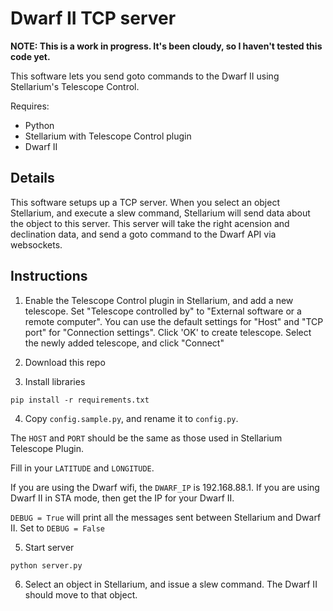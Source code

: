 # Dwarf II TCP server

**NOTE: This is a work in progress. It's been cloudy, so I haven't tested this code yet.**

This software lets you send goto commands to the Dwarf II using Stellarium's Telescope Control.

Requires:
- Python
- Stellarium with Telescope Control plugin
- Dwarf II

## Details

This software setups up a TCP server. When you select an object Stellarium, and execute a slew command, Stellarium will send data about the object to this server. This server will take the right acension and declination data, and send a goto command to the Dwarf API via websockets.


## Instructions

1. Enable the Telescope Control plugin in Stellarium, and add a new telescope. Set "Telescope controlled by" to "External software or a remote computer". You can use the default settings for "Host" and "TCP port" for "Connection settings". Click 'OK' to create telescope. Select the newly added telescope, and click "Connect"

2. Download this repo

3. Install libraries

```
pip install -r requirements.txt
```

4. Copy `config.sample.py`, and rename it to `config.py`.

The `HOST` and `PORT` should be the same as those used in Stellarium Telescope Plugin.

Fill in your `LATITUDE` and `LONGITUDE`.

If you are using the Dwarf wifi, the `DWARF_IP` is 192.168.88.1. If you are using Dwarf II in STA mode, then get the IP for your Dwarf II.

`DEBUG = True` will print all the messages sent between Stellarium and Dwarf II. Set to `DEBUG = False`


5. Start server

```
python server.py
```

6. Select an object in Stellarium, and issue a slew command. The Dwarf II should move to that object.
